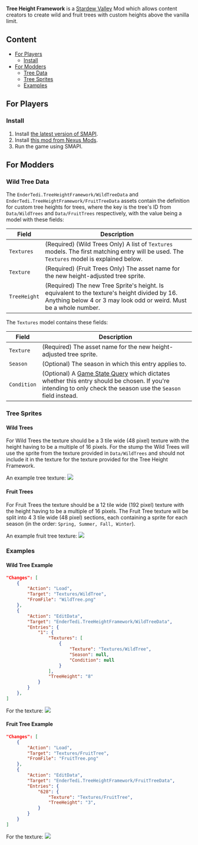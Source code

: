 **Tree Height Framework** is a [Stardew Valley](http://stardewvalley.net/) Mod which allows content creators to create wild and fruit trees with custom heights above the vanilla limit.

## Content
- [For Players](#For-Players)
  - [Install](#Install)
- [For Modders](#For-Modders)
  - [Tree Data](#Tree-Data)
  - [Tree Sprites](#Tree-Sprites)
  - [Examples](#Examples)

## For Players
### Install
1. Install [the latest version of SMAPI](https://smapi.io/).
2. Install [this mod from Nexus Mods](https://www.nexusmods.com/stardewvalley/mods/26081).
3. Run the game using SMAPI.

## For Modders
### Wild Tree Data
The `EnderTedi.TreeHeightFramework/WildTreeData` and `EnderTedi.TreeHeightFramework/FruitTreeData` assets contain the definition for custom tree heights for trees, where the key is the tree's ID from `Data/WildTrees` and `Data/FruitTrees` respectively, with the value being a model with these fields:

Field | Description
----------- | -------
`Textures` | (Required) (Wild Trees Only) A list of `Textures` models. The first matching entry will be used. The `Textures` model is explained below.
`Texture` | (Required) (Fruit Trees Only) The asset name for the new height-adjusted tree sprite.
`TreeHeight` | (Required) The new Tree Sprite's height. Is equivalent to the texture's height divided by 16. Anything below 4 or 3 may look odd or weird. Must be a whole number.

The `Textures` model contains these fields:

Field | Description
----------- | -------
`Texture` | (Required) The asset name for the new height-adjusted tree sprite.
`Season` | (Optional) The season in which this entry applies to.
`Condition` | (Optional) A [Game State Query](https://stardewvalleywiki.com/Modding:Game_state_queries) which dictates whether this entry should be chosen. If you're intending to only check the season use the `Season` field instead.

### Tree Sprites
#### Wild Trees
For Wild Trees the texture should be a 3 tile wide (48 pixel) texture with the height having to be a multiple of 16 pixels. For the stump the Wild Trees will use the sprite from the texture provided in `Data/WildTrees` and should not include it in the texture for the texture provided for the Tree Height Framework.

An example tree texture: 
![](https://i.imgur.com/3edeySK.png)

#### Fruit Trees
For Fruit Trees the texture should be a 12 tile wide (192 pixel) texture with the height having to be a multiple of 16 pixels. The Fruit Tree texture will be split into 4 3 tile wide (48 pixel) sections, each containing a sprite for each season (in the order: `Spring, Summer, Fall, Winter`).

An example fruit tree texture: 
![](https://i.imgur.com/yfA1dZs.png)

### Examples
#### Wild Tree Example
```json
"Changes": [
    {
        "Action": "Load",
        "Target": "Textures/WildTree",
        "FromFile": "WildTree.png"
    },
    {
        "Action": "EditData",
        "Target": "EnderTedi.TreeHeightFramework/WildTreeData",
        "Entries": {
            "1": {
                "Textures": [
                    {
                        "Texture": "Textures/WildTree",
                        "Season": null,
                        "Condition": null
                    }
                ],
                "TreeHeight": "8"
            }
        }
    },
]
```
For the texture:
![](https://i.imgur.com/3edeySK.png)

#### Fruit Tree Example
```json
"Changes": [
    {
        "Action": "Load",
        "Target": "Textures/FruitTree",
        "FromFile": "FruitTree.png"
    },
    {
        "Action": "EditData",
        "Target": "EnderTedi.TreeHeightFramework/FruitTreeData",
        "Entries": {
            "628": {
                "Texture": "Textures/FruitTree",
                "TreeHeight": "3",
            }
        }
    }
]
```
For the texture:
![](https://i.imgur.com/yfA1dZs.png)
